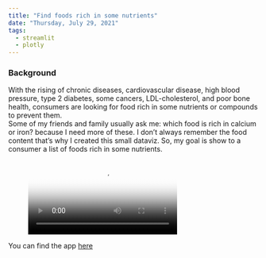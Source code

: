```yaml
---
title: "Find foods rich in some nutrients"
date: "Thursday, July 29, 2021"
tags:
  - streamlit
  - plotly
---
```


 
### Background

With the rising of chronic diseases, cardiovascular disease, high blood pressure, type 2 diabetes, some cancers, LDL-cholesterol, and poor bone health, consumers are looking for food rich in some nutrients or compounds to prevent them.  
Some of my friends and family usually ask me: which food is rich in calcium or iron? because I need more of these. I don’t always remember the food content that’s why I created this small dataviz. So, my goal is show to a consumer a list of foods rich in some nutrients.

<!-- blank line -->
<figure class="video_container">
  <video controls="true" allowfullscreen="true" poster="C:/Users/SAMSUNG/Downloads/streamlit.png">
    <source src="C:/Users/SAMSUNG/Downloads/streamlit-food_nutrient_streamlit-2021-07-28-17-07-25.webm" type="video/webm">
  </video>
</figure>
<!-- blank line -->

You can find the app [here](https://share.streamlit.io/lsaa2014/food_app/food_nutrient_streamlit.py)